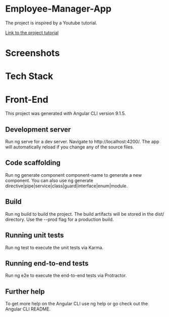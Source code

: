 # Employee-Manager-App

The project is inspired by a Youtube tutorial.

[Link to the project tutorial](https://www.youtube.com/watch?v=Gx4iBLKLVHk&t=18s)

# Screenshots

# Tech Stack

# Front-End
This project was generated with Angular CLI version 9.1.5.

## Development server
Run ng serve for a dev server. Navigate to http://localhost:4200/. The app will automatically reload if you change any of the source files.


## Code scaffolding
Run ng generate component component-name to generate a new component. You can also use ng generate directive|pipe|service|class|guard|interface|enum|module.

## Build
Run ng build to build the project. The build artifacts will be stored in the dist/ directory. Use the --prod flag for a production build.

## Running unit tests
Run ng test to execute the unit tests via Karma.

## Running end-to-end tests
Run ng e2e to execute the end-to-end tests via Protractor.

## Further help
To get more help on the Angular CLI use ng help or go check out the Angular CLI README.
